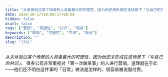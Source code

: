 ```yaml
---
title: "从未体验过某个场景的人具备最大的可塑性，因为他还未形成在该场景下「与自己的共识」。"
date: 2020-10-17T18:08:17+08:00
hidden: false
draft: false
tags: ["营销", "可塑性", "共识", "观点"]
keywords: ["营销", "可塑性", "共识", "观点"]
description: ""
slug: "1701"
---
```


*从未体验过某个场景的人具备最大的可塑性，因为他还未形成在该场景下「与自己的共识」。* 很多公司非常重视对「第一次做某事」的人进行营销，道理就在于此——他们还不明白这件事的「日常」做法是怎样的，很容易被说服付费。